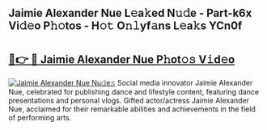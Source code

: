 ## Jaimie Alexander Nue L𝚎a𝚔ed N𝚞𝚍e - Part-k6x Vi𝚍𝚎o P𝚑𝚘tos - H𝚘𝚝 O𝚗𝚕yf𝚊ns L𝚎a𝚔s YCn0f

# <h2><a href="http://kf5zjt.oniu.top/?m=Jaimie+Alexander+Nue">🔗👉 🔴 Jaimie Alexander Nue P𝚑ot𝚘𝚜 V𝚒d𝚎o</a></h2>

[![Jaimie Alexander Nue Nu𝚍e𝚜](https://i.imgur.com/0qMVB7G.gif)](http://kf5zjt.oniu.top/?m=Jaimie+Alexander+Nue)
Social media innovator Jaimie Alexander Nue, celebrated for publishing dance and lifestyle content, featuring dance presentations and personal vlogs. Gifted actor/actress Jaimie Alexander Nue, acclaimed for their remarkable abilities and achievements in the field of performing arts.  
